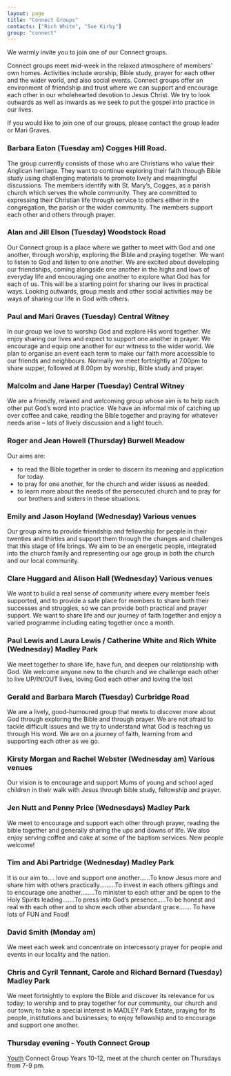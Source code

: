 ```yaml
---
layout: page
title: "Connect Groups"
contacts: ["Rich White", "Sue Kirby"]
group: "connect"
---
```


We warmly invite you to join one of our Connect groups.

Connect groups meet mid-week in the relaxed atmosphere of members' own homes. Activities include worship, Bible study, prayer for each other and the wider world, and also social events. Connect groups offer an environment of friendship and trust where we can support and encourage each other in our wholehearted devotion to Jesus Christ. We try to look outwards as well as inwards as we seek to put the gospel into practice in our lives.

If you would like to join one of our groups, please contact the group leader or Mari Graves.


### Barbara Eaton (Tuesday am) Cogges Hill Road. 

The group currently consists of those who are Christians who value their Anglican heritage. They want to continue exploring their faith through Bible study using challenging materials to promote lively and meaningful discussions.
The members identify with St. Mary’s, Cogges, as a parish church which serves the whole community. They are committed to expressing their Christian life through service to others either in the congregation, the parish or the wider community. The members support each other and others through prayer.

### Alan and Jill Elson (Tuesday) Woodstock Road

Our Connect group is a place where we gather to meet with God and one another, through worship, exploring the Bible and praying together. We want to listen to God and listen to one another. We are excited about developing our friendships, coming alongside one another in the highs and lows of everyday life and encouraging one another to explore what God has for each of us. This will be a starting point for sharing our lives in practical ways. Looking outwards, group meals and other social activities may be ways of sharing our life in God with others. 


### Paul and Mari Graves (Tuesday) Central Witney

In our group we love to worship God and explore His word together. We enjoy sharing our lives and expect to support one another in prayer. We encourage and equip one another for our witness to the wider world. We plan to organise an event each term to make our faith more accessible to our friends and neighbours.
Normally we meet fortnightly at 7.00pm to share supper, followed at 8.00pm by worship, Bible study and prayer.

### Malcolm and Jane Harper (Tuesday) Central Witney

We are a friendly, relaxed and welcoming group whose aim is to help each other put God’s word into practice. We have an informal mix of catching up over coffee and cake, reading the Bible together and praying for whatever needs arise – lots of lively discussion and a light touch.

### Roger and Jean Howell (Thursday) Burwell Meadow

Our aims are: 
* to read the Bible together in order to discern its meaning and application for today. 
* to pray for one another, for the church and wider issues as needed. 
* to learn more about the needs of the persecuted church and to pray for our brothers and sisters in these situations.

### Emily and Jason Hoyland (Wednesday) Various venues

Our group aims to provide friendship and fellowship for people in their twenties and thirties and support them through the changes and challenges that this stage of life brings. We aim to be an energetic people, integrated into the church family and representing our age group in both the church and our local community.

### Clare Huggard and Alison Hall (Wednesday) Various venues

We want to build a real sense of community where every member feels supported, and to provide a safe place for members to share both their successes and struggles, so we can provide both practical and prayer support. We want to share life and our journey of faith together and enjoy a varied programme including eating together once a month.

### Paul Lewis and Laura Lewis / Catherine White and Rich White (Wednesday) Madley Park

We meet together to share life, have fun, and deepen our relationship with God. We welcome anyone new to the church and we challenge each other to live UP/IN/OUT lives, loving God each other and loving the lost

### Gerald and Barbara March (Tuesday) Curbridge Road

We are a lively, good-humoured group that meets to discover more about God through exploring the Bible and through prayer. We are not afraid to tackle difficult issues and we try to understand what God is teaching us through His word. We are on a journey of faith, learning from and supporting each other as we go.

### Kirsty Morgan and Rachel Webster (Wednesday am) Various venues

Our vision is to encourage and support Mums of young and school aged children in their walk with Jesus through bible study, fellowship and prayer.

### Jen Nutt and Penny Price (Wednesdays) Madley Park

We meet to encourage and support each other through prayer, reading the bible together and generally sharing the ups and downs of life. We also enjoy serving coffee and cake at some of the baptism services. New people welcome!

### Tim and Abi Partridge (Wednesday) Madley Park

It is our aim to.... love and support one another......To know Jesus more and share him with others practically.........To invest in each others giftings and to encourage one another........To minister to each other and be open to the Holy Spirits leading.......To press into God’s presence.....To be honest and real with each other and to show each other abundant grace....... To have lots of FUN and Food! 

### David Smith (Monday am)

We meet each week and concentrate on intercessory prayer for people and events in our locality and the nation.

### Chris and Cyril Tennant, Carole and Richard Bernard (Tuesday) Madley Park

We meet fortnightly to explore the Bible and discover its relevance for us today; to worship and to pray together for our community, our church and our town; to take a special interest in MADLEY Park Estate, praying for its people, institutions and businesses; to enjoy fellowship and to encourage and support one another.

### Thursday evening - Youth Connect Group

[Youth](/youth.html) Connect Group Years 10-12, meet at the church center on Thursdays from 7-9 pm.
